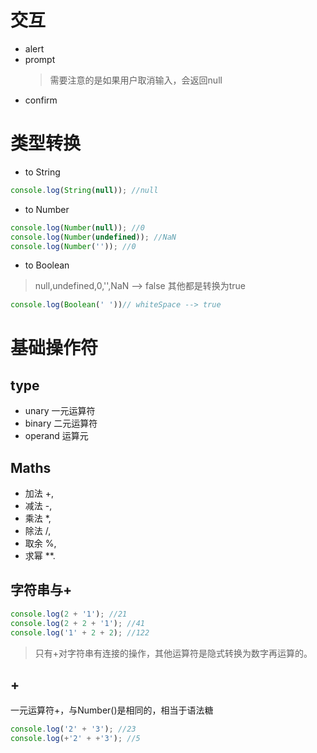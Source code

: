 # 交互
+ alert
+ prompt
  >需要注意的是如果用户取消输入，会返回null
+ confirm
# 类型转换
+ to String
``` js
console.log(String(null)); //null
```
+ to Number
``` js
console.log(Number(null)); //0
console.log(Number(undefined)); //NaN
console.log(Number('')); //0
```
+ to Boolean
> null,undefined,0,'',NaN --> false 其他都是转换为true
``` js
console.log(Boolean(' '))// whiteSpace --> true 
```
# 基础操作符
## type
+ unary 一元运算符
+ binary 二元运算符
+ operand 运算元
## Maths
+ 加法 +,
+ 减法 -,
+ 乘法 *,
+ 除法 /,
+ 取余 %,
+ 求幂 **.
## 字符串与+
``` js
console.log(2 + '1'); //21
console.log(2 + 2 + '1'); //41
console.log('1' + 2 + 2); //122
```
> 只有+对字符串有连接的操作，其他运算符是隐式转换为数字再运算的。
## +
一元运算符+，与Number()是相同的，相当于语法糖
``` js
console.log('2' + '3'); //23
console.log(+'2' + +'3'); //5
```